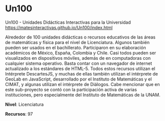 # Un100
Un100 - Unidades Didácticas Interactivas para la Universidad
https://matesinteractivas.github.io/Un100/index.html

Alrededor de 100 unidades didácticas o recursos educativos de las áreas de matemáticas y física para el nivel de Licenciatura. Algunos también pueden ser usados en el bachillerato. Participaron en su elaboración académicos de México, España, Colombia y Chile. Casi todos pueden ser visualizados en dispositivos móviles, además de en computadoras con cualquier sistema operativo. Basta contar con un navegador de internet actualizado a los estándares de HTML-5. Todos estos recursos utilizan el Intérprete DescartesJS, y muchas de ellas también utilizan el intérprete de GeoLab en JavaScript, desarrollado por el Instituto de Matemáticas y el CIMAT, y algunas utilizan el intérprete de Diálogos. Cabe mencionar que en este sub-proyecto se contó con la participación activa de varias instituciones, pero especialmente del Instituto de Matemáticas de la UNAM.

**Nivel**: Licenciatura

**Recursos**: 97
